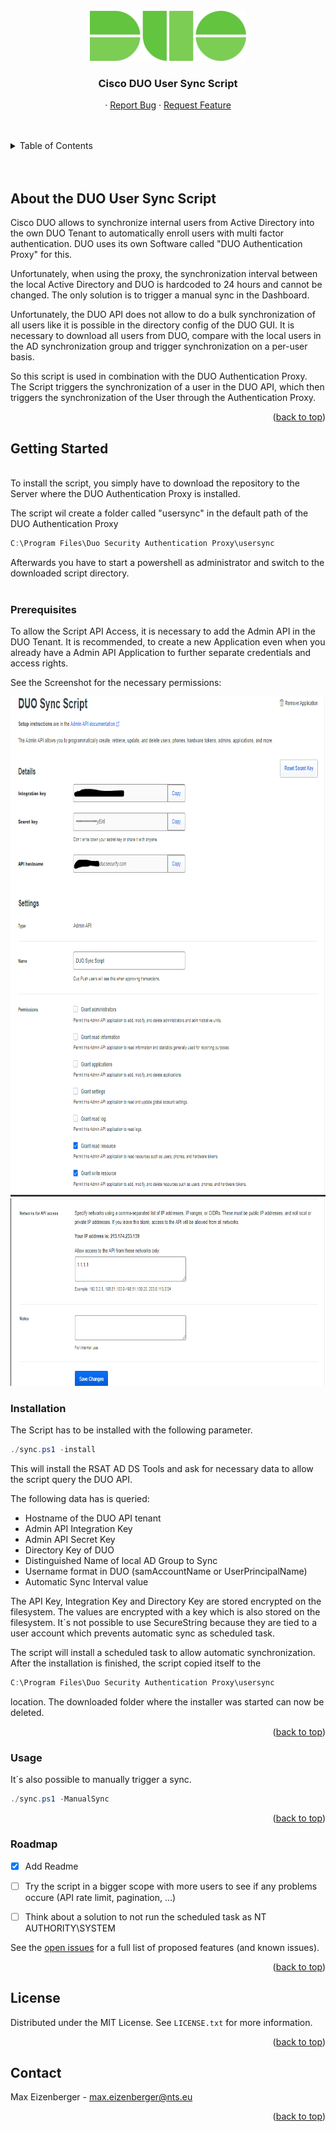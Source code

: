 <div id="top"></div>

<!-- PROJECT LOGO -->
<br />
<div align="center">
  <a href="https://duo.com">
    <img src="images/duo_logo.png" alt="Logo" width="250" height="80">
  </a>

  <h3 align="center">Cisco DUO User Sync Script</h3>

  <p align="center">
    · <a href="https://github.com/eizieizi/duo-usersync/issues">Report Bug</a>
    · <a href="https://github.com/eizieizi/duo-usersync/issues">Request Feature</a>
  </p>
</div>

<br/>
<br/>

<!-- TABLE OF CONTENTS -->
<details>
  <summary>Table of Contents</summary>
  <br/>
  <ol>
    <li>
      <a href="#about-the-project">About the DUO User Sync Script</a>
      <ul>
        <li><a href="#built-with">Built With</a></li>
      </ul>
    </li>
    <li>
      <a href="#getting-started">Getting Started</a>
      <ul>
        <li><a href="#prerequisites">Prerequisites</a></li>
        <li><a href="#installation">Installation</a></li>
      </ul>
    </li>
    <li><a href="#usage">Usage</a></li>
    <li><a href="#roadmap">Roadmap</a></li>
    <li><a href="#license">License</a></li>
    <li><a href="#contact">Contact</a></li>
  </ol>
</details>

<br/>
<br/>

## About the DUO User Sync Script

Cisco DUO allows to synchronize internal users from Active Directory into the own DUO Tenant to automatically enroll users with multi factor authentication. DUO uses its own Software called "DUO Authentication Proxy" for this. 

Unfortunately, when using the proxy, the synchronization interval between the local Active Directory and DUO is hardcoded to 24 hours and cannot be changed. The only solution is to trigger a manual sync in the Dashboard.

Unfortunately, the DUO API does not allow to do a bulk synchronization of all users like it is possible in the directory config of the DUO GUI. 
It is necessary to download all users from DUO, compare with the local users in the AD synchronization group and trigger synchronization on a per-user basis. 

So this script is used in combination with the DUO Authentication Proxy. The Script triggers the synchronization of a user in the DUO API, which then triggers the synchronization of the User through the Authentication Proxy. 


<p align="right">(<a href="#top">back to top</a>)</p>



<!-- GETTING STARTED -->
## Getting Started
<br/>
To install the script, you simply have to download the repository to the Server where the DUO Authentication Proxy is installed. 

The script wil create a folder called "usersync" in the default path of the DUO Authentication Proxy

```powershell
C:\Program Files\Duo Security Authentication Proxy\usersync
```
Afterwards you have to start a powershell as administrator and switch to the downloaded script directory.
<br/>
<br/>
### Prerequisites

To allow the Script API Access, it is necessary to add the Admin API in the DUO Tenant. It is recommended, to create a new Application even when you already have a Admin API Application to further separate credentials and access rights. 

See the Screenshot for the necessary permissions:

<img src="images/duo_admin_application1.png" alt="Logo" width="1000" height="800">
<img src="images/duo_admin_application2.png" alt="Logo" width="1000" height="300">

<br/>

### Installation

The Script has to be installed with the following parameter. 

```powershell
./sync.ps1 -install
```

This will install the RSAT AD DS Tools and ask for necessary data to allow the script query the DUO API. 

The following data has is queried:

* Hostname of the DUO API tenant
* Admin API Integration Key
* Admin API Secret Key
* Directory Key of DUO
* Distinguished Name of local AD Group to Sync
* Username format in DUO (samAccountName or UserPrincipalName)
* Automatic Sync Interval value

The API Key, Integration Key and Directory Key are stored encrypted on the filesystem. The values are encrypted with a key which is also stored on the filesystem. It´s not possible to use SecureString because they are tied to a user account which prevents automatic sync as scheduled task. 

The script will install a scheduled task to allow automatic synchronization.
After the installation is finished, the script copied itself to the 

```powershell
C:\Program Files\Duo Security Authentication Proxy\usersync
```

 location. The downloaded folder where the installer was started can now be deleted. 

<p align="right">(<a href="#top">back to top</a>)</p>



<!-- USAGE EXAMPLES -->
### Usage

It´s also possible to manually trigger a sync.

```powershell
./sync.ps1 -ManualSync
```


<p align="right">(<a href="#top">back to top</a>)</p>



<!-- ROADMAP -->
### Roadmap

- [x] Add Readme
- [ ] Try the script in a bigger scope with more users to see if any problems occure (API rate limit, pagination, ...)
- [ ] Think about a solution to not run the scheduled task as NT AUTHORITY\SYSTEM
  


See the [open issues](https://github.com/eizieizi/duo-usersync/issues) for a full list of proposed features (and known issues).

<p align="right">(<a href="#top">back to top</a>)</p>



<!-- LICENSE -->
## License

Distributed under the MIT License. See `LICENSE.txt` for more information.

<p align="right">(<a href="#top">back to top</a>)</p>



<!-- CONTACT -->
## Contact

Max Eizenberger - max.eizenberger@nts.eu

<p align="right">(<a href="#top">back to top</a>)</p>